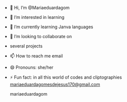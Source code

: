 - 👋 Hi, I’m @Mariaeduardagom
- 👀 I’m interested in learning
- 🌱 I’m currently learning Janva languages
- 💞️ I’m looking to collaborate on
- several projects
- 📫 How to reach me email
- 😄 Pronouns: she/her
- ⚡ Fun fact: in all this world of codes and cliptographies
  mariaeduardagomesdejesus170@gmail.com

  mariaeduardagom

<!---
Mariaeduardagom/Mariaeduardagom is a ✨ special ✨ repository because its `README.md` (this file) appears on your GitHub profile.
You can click the Preview link to take a look at your changes.
--->
